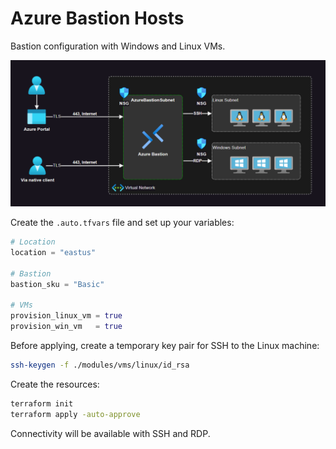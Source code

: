 # Azure Bastion Hosts

Bastion configuration with Windows and Linux VMs.

<img src=".assets/bastion.png" width=750 />

Create the `.auto.tfvars` file and set up your variables:

```terraform
# Location
location = "eastus"

# Bastion
bastion_sku = "Basic"

# VMs
provision_linux_vm = true
provision_win_vm   = true
```

Before applying, create a temporary key pair for SSH to the Linux machine:

```sh
ssh-keygen -f ./modules/vms/linux/id_rsa
```

Create the resources:

```sh
terraform init
terraform apply -auto-approve
```

Connectivity will be available with SSH and RDP.
